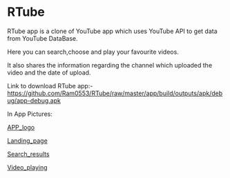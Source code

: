 # RTube
RTube app is a clone of YouTube app which uses YouTube API to get data from YouTube DataBase.

Here you can search,choose and play your favourite videos.

It also shares the information regarding the channel which uploaded the video and the date of upload.

Link to download RTube app:-  https://github.com/Ram0553/RTube/raw/master/app/build/outputs/apk/debug/app-debug.apk

In App Pictures:

[APP_logo](https://user-images.githubusercontent.com/53968496/127119911-04ec4c4f-6d65-4f19-be68-5e01848bb73a.png)

[Landing_page](https://user-images.githubusercontent.com/53968496/127119818-0ac2a16d-9996-41d5-b80c-d58a11d282dd.jpg)

[Search_results](https://user-images.githubusercontent.com/53968496/127119941-26335ee3-56a5-4bb1-a3ae-add12f683d05.jpg)

[Video_playing](https://user-images.githubusercontent.com/53968496/127119967-48b15063-e077-4519-b655-2f0ecbdfa3ef.jpg)


